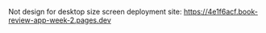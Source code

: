 Not design for desktop size screen
deployment site: https://4e1f6acf.book-review-app-week-2.pages.dev
